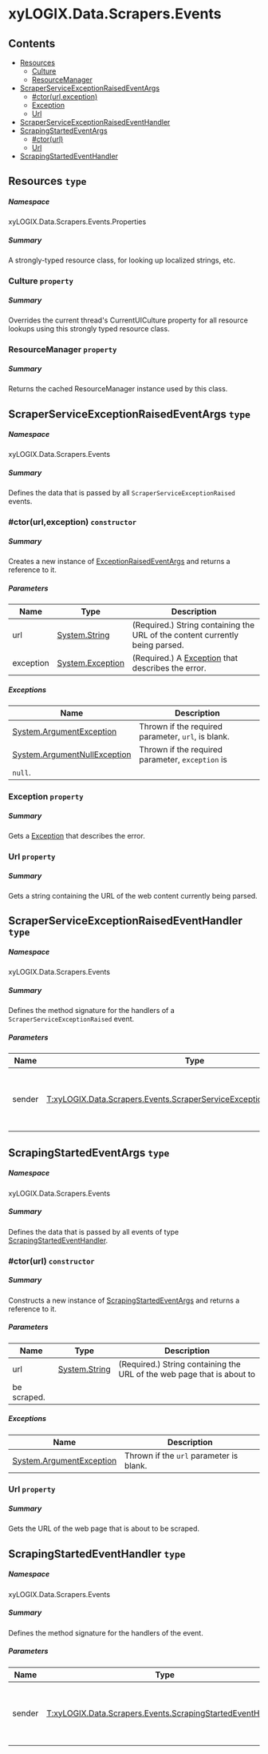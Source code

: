 ﻿<a name='assembly'></a>
# xyLOGIX.Data.Scrapers.Events

## Contents

- [Resources](#T-xyLOGIX-Data-Scrapers-Events-Properties-Resources 'xyLOGIX.Data.Scrapers.Events.Properties.Resources')
  - [Culture](#P-xyLOGIX-Data-Scrapers-Events-Properties-Resources-Culture 'xyLOGIX.Data.Scrapers.Events.Properties.Resources.Culture')
  - [ResourceManager](#P-xyLOGIX-Data-Scrapers-Events-Properties-Resources-ResourceManager 'xyLOGIX.Data.Scrapers.Events.Properties.Resources.ResourceManager')
- [ScraperServiceExceptionRaisedEventArgs](#T-xyLOGIX-Data-Scrapers-Events-ScraperServiceExceptionRaisedEventArgs 'xyLOGIX.Data.Scrapers.Events.ScraperServiceExceptionRaisedEventArgs')
  - [#ctor(url,exception)](#M-xyLOGIX-Data-Scrapers-Events-ScraperServiceExceptionRaisedEventArgs-#ctor-System-String,System-Exception- 'xyLOGIX.Data.Scrapers.Events.ScraperServiceExceptionRaisedEventArgs.#ctor(System.String,System.Exception)')
  - [Exception](#P-xyLOGIX-Data-Scrapers-Events-ScraperServiceExceptionRaisedEventArgs-Exception 'xyLOGIX.Data.Scrapers.Events.ScraperServiceExceptionRaisedEventArgs.Exception')
  - [Url](#P-xyLOGIX-Data-Scrapers-Events-ScraperServiceExceptionRaisedEventArgs-Url 'xyLOGIX.Data.Scrapers.Events.ScraperServiceExceptionRaisedEventArgs.Url')
- [ScraperServiceExceptionRaisedEventHandler](#T-xyLOGIX-Data-Scrapers-Events-ScraperServiceExceptionRaisedEventHandler 'xyLOGIX.Data.Scrapers.Events.ScraperServiceExceptionRaisedEventHandler')
- [ScrapingStartedEventArgs](#T-xyLOGIX-Data-Scrapers-Events-ScrapingStartedEventArgs 'xyLOGIX.Data.Scrapers.Events.ScrapingStartedEventArgs')
  - [#ctor(url)](#M-xyLOGIX-Data-Scrapers-Events-ScrapingStartedEventArgs-#ctor-System-String- 'xyLOGIX.Data.Scrapers.Events.ScrapingStartedEventArgs.#ctor(System.String)')
  - [Url](#P-xyLOGIX-Data-Scrapers-Events-ScrapingStartedEventArgs-Url 'xyLOGIX.Data.Scrapers.Events.ScrapingStartedEventArgs.Url')
- [ScrapingStartedEventHandler](#T-xyLOGIX-Data-Scrapers-Events-ScrapingStartedEventHandler 'xyLOGIX.Data.Scrapers.Events.ScrapingStartedEventHandler')

<a name='T-xyLOGIX-Data-Scrapers-Events-Properties-Resources'></a>
## Resources `type`

##### Namespace

xyLOGIX.Data.Scrapers.Events.Properties

##### Summary

A strongly-typed resource class, for looking up localized strings, etc.

<a name='P-xyLOGIX-Data-Scrapers-Events-Properties-Resources-Culture'></a>
### Culture `property`

##### Summary

Overrides the current thread's CurrentUICulture property for all
  resource lookups using this strongly typed resource class.

<a name='P-xyLOGIX-Data-Scrapers-Events-Properties-Resources-ResourceManager'></a>
### ResourceManager `property`

##### Summary

Returns the cached ResourceManager instance used by this class.

<a name='T-xyLOGIX-Data-Scrapers-Events-ScraperServiceExceptionRaisedEventArgs'></a>
## ScraperServiceExceptionRaisedEventArgs `type`

##### Namespace

xyLOGIX.Data.Scrapers.Events

##### Summary

Defines the data that is passed by all `ScraperServiceExceptionRaised`
events.

<a name='M-xyLOGIX-Data-Scrapers-Events-ScraperServiceExceptionRaisedEventArgs-#ctor-System-String,System-Exception-'></a>
### #ctor(url,exception) `constructor`

##### Summary

Creates a new instance of
[ExceptionRaisedEventArgs](#T-CoinMarketCap-Data-Scraper-Helpers-Events-ExceptionRaisedEventArgs 'CoinMarketCap.Data.Scraper.Helpers.Events.ExceptionRaisedEventArgs')
and returns a reference to it.

##### Parameters

| Name | Type | Description |
| ---- | ---- | ----------- |
| url | [System.String](http://msdn.microsoft.com/query/dev14.query?appId=Dev14IDEF1&l=EN-US&k=k:System.String 'System.String') | (Required.) String containing the URL of the content currently being parsed. |
| exception | [System.Exception](http://msdn.microsoft.com/query/dev14.query?appId=Dev14IDEF1&l=EN-US&k=k:System.Exception 'System.Exception') | (Required.) A [Exception](http://msdn.microsoft.com/query/dev14.query?appId=Dev14IDEF1&l=EN-US&k=k:System.Exception 'System.Exception') that describes the error. |

##### Exceptions

| Name | Description |
| ---- | ----------- |
| [System.ArgumentException](http://msdn.microsoft.com/query/dev14.query?appId=Dev14IDEF1&l=EN-US&k=k:System.ArgumentException 'System.ArgumentException') | Thrown if the required parameter, `url`, is blank. |
| [System.ArgumentNullException](http://msdn.microsoft.com/query/dev14.query?appId=Dev14IDEF1&l=EN-US&k=k:System.ArgumentNullException 'System.ArgumentNullException') | Thrown if the required parameter, `exception` is
`null`. |

<a name='P-xyLOGIX-Data-Scrapers-Events-ScraperServiceExceptionRaisedEventArgs-Exception'></a>
### Exception `property`

##### Summary

Gets a [Exception](http://msdn.microsoft.com/query/dev14.query?appId=Dev14IDEF1&l=EN-US&k=k:System.Exception 'System.Exception') that describes the error.

<a name='P-xyLOGIX-Data-Scrapers-Events-ScraperServiceExceptionRaisedEventArgs-Url'></a>
### Url `property`

##### Summary

Gets a string containing the URL of the web content currently being parsed.

<a name='T-xyLOGIX-Data-Scrapers-Events-ScraperServiceExceptionRaisedEventHandler'></a>
## ScraperServiceExceptionRaisedEventHandler `type`

##### Namespace

xyLOGIX.Data.Scrapers.Events

##### Summary

Defines the method signature for the handlers of a `ScraperServiceExceptionRaised` event.

##### Parameters

| Name | Type | Description |
| ---- | ---- | ----------- |
| sender | [T:xyLOGIX.Data.Scrapers.Events.ScraperServiceExceptionRaisedEventHandler](#T-T-xyLOGIX-Data-Scrapers-Events-ScraperServiceExceptionRaisedEventHandler 'T:xyLOGIX.Data.Scrapers.Events.ScraperServiceExceptionRaisedEventHandler') | Reference to the instance of the object that raised the event. |

<a name='T-xyLOGIX-Data-Scrapers-Events-ScrapingStartedEventArgs'></a>
## ScrapingStartedEventArgs `type`

##### Namespace

xyLOGIX.Data.Scrapers.Events

##### Summary

Defines the data that is passed by all events of type [ScrapingStartedEventHandler](#T-xyLOGIX-Data-Scrapers-Events-ScrapingStartedEventHandler 'xyLOGIX.Data.Scrapers.Events.ScrapingStartedEventHandler').

<a name='M-xyLOGIX-Data-Scrapers-Events-ScrapingStartedEventArgs-#ctor-System-String-'></a>
### #ctor(url) `constructor`

##### Summary

Constructs a new instance of [ScrapingStartedEventArgs](#T-xyLOGIX-Data-Scrapers-Events-ScrapingStartedEventArgs 'xyLOGIX.Data.Scrapers.Events.ScrapingStartedEventArgs')
and returns a reference to it.

##### Parameters

| Name | Type | Description |
| ---- | ---- | ----------- |
| url | [System.String](http://msdn.microsoft.com/query/dev14.query?appId=Dev14IDEF1&l=EN-US&k=k:System.String 'System.String') | (Required.) String containing the URL of the web page that is about to
be scraped. |

##### Exceptions

| Name | Description |
| ---- | ----------- |
| [System.ArgumentException](http://msdn.microsoft.com/query/dev14.query?appId=Dev14IDEF1&l=EN-US&k=k:System.ArgumentException 'System.ArgumentException') | Thrown if the `url` parameter is blank. |

<a name='P-xyLOGIX-Data-Scrapers-Events-ScrapingStartedEventArgs-Url'></a>
### Url `property`

##### Summary

Gets the URL of the web page that is about to be scraped.

<a name='T-xyLOGIX-Data-Scrapers-Events-ScrapingStartedEventHandler'></a>
## ScrapingStartedEventHandler `type`

##### Namespace

xyLOGIX.Data.Scrapers.Events

##### Summary

Defines the method signature for the handlers of the [](#E-CoinMarketCap-Data-Scraper-CoinMarketCapScraper-ScrapingStarted 'CoinMarketCap.Data.Scraper.CoinMarketCapScraper.ScrapingStarted') event.

##### Parameters

| Name | Type | Description |
| ---- | ---- | ----------- |
| sender | [T:xyLOGIX.Data.Scrapers.Events.ScrapingStartedEventHandler](#T-T-xyLOGIX-Data-Scrapers-Events-ScrapingStartedEventHandler 'T:xyLOGIX.Data.Scrapers.Events.ScrapingStartedEventHandler') | Reference to the instance of the object that raised the event. |
